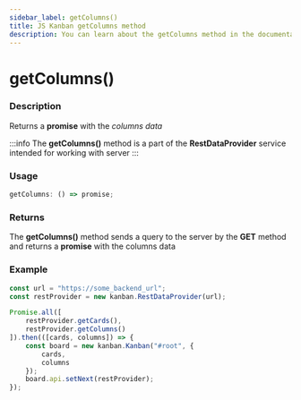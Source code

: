 ```yaml
---
sidebar_label: getColumns()
title: JS Kanban getColumns method
description: You can learn about the getColumns method in the documentation of the JavaScript Kanban library. Browse developer guides and API reference, try out code examples and live demos.
---
```


# getColumns()

### Description

Returns a **promise** with the *columns data*

:::info
The **getColumns()** method is a part of the **RestDataProvider** service intended for working with server
:::

### Usage

```js
getColumns: () => promise;
```

### Returns

The **getColumns()** method sends a query to the server by the **GET** method and returns a **promise** with the columns data

### Example

```jsx {2,6}
const url = "https://some_backend_url";
const restProvider = new kanban.RestDataProvider(url);

Promise.all([
	restProvider.getCards(),
	restProvider.getColumns()
]).then(([cards, columns]) => {
	const board = new kanban.Kanban("#root", {
		cards,
		columns
	});
	board.api.setNext(restProvider);
});
```
